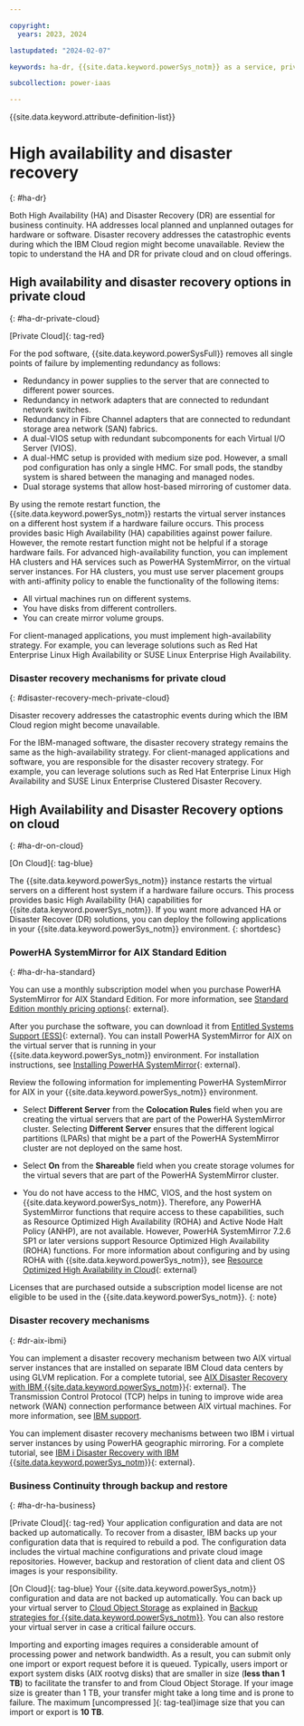 ```yaml
---

copyright:
  years: 2023, 2024

lastupdated: "2024-02-07"

keywords: ha-dr, {{site.data.keyword.powerSys_notm}} as a service, private cloud, before you begin, terminology

subcollection: power-iaas

---
```


{{site.data.keyword.attribute-definition-list}}

# High availability and disaster recovery
{: #ha-dr}

Both High Availability (HA) and Disaster Recovery (DR) are essential for business continuity. HA addresses local planned and unplanned outages for hardware or software. Disaster recovery addresses the catastrophic events during which the IBM Cloud region might become unavailable. Review the topic to understand the HA and DR for private cloud and on cloud offerings.

## High availability and disaster recovery options in private cloud
{: #ha-dr-private-cloud}

[Private Cloud]{: tag-red}

For the pod software, {{site.data.keyword.powerSysFull}} removes all single points of failure by implementing redundancy as follows:

- Redundancy in power supplies to the server that are connected to different power sources.
- Redundancy in network adapters that are connected to redundant network switches.
- Redundancy in Fibre Channel adapters that are connected to redundant storage area network (SAN) fabrics.
- A dual-VIOS setup with redundant subcomponents for each Virtual I/O Server (VIOS).
- A dual-HMC setup is provided with medium size pod. However, a small pod configuration has only a single HMC. For small pods, the standby system is shared between the managing and managed nodes.
- Dual storage systems that allow host-based mirroring of customer data.

By using the remote restart function, the {{site.data.keyword.powerSys_notm}} restarts the virtual server instances on a different host system if a hardware failure occurs. This process provides basic High Availability (HA) capabilities against power failure. However, the remote restart function might not be helpful if a storage hardware fails. For advanced high-availability function, you can implement HA clusters and HA services such as PowerHA SystemMirror, on the virtual server instances. For HA clusters, you must use server placement groups with anti-affinity policy to enable the functionality of the following items:
* All virtual machines run on different systems.
* You have disks from different controllers.
* You can create mirror volume groups.

For client-managed applications, you must implement high-availability strategy. For example, you can leverage solutions such as Red Hat Enterprise Linux High Availability or SUSE Linux Enterprise High Availability.

### Disaster recovery mechanisms for private cloud
{: #disaster-recovery-mech-private-cloud}

Disaster recovery addresses the catastrophic events during which the IBM Cloud region might become unavailable.

For the IBM-managed software, the disaster recovery strategy remains the same as the high-availability strategy. For client-managed applications and software, you are responsible for the disaster recovery strategy. For example, you can leverage solutions such as Red Hat Enterprise Linux High Availability and SUSE Linux Enterprise Clustered Disaster Recovery.


## High Availability and Disaster Recovery options on cloud
{: #ha-dr-on-cloud}

[On Cloud]{: tag-blue}

The {{site.data.keyword.powerSys_notm}} instance restarts the virtual servers on a different host system if a hardware failure occurs. This process provides basic High Availability (HA) capabilities for {{site.data.keyword.powerSys_notm}}. If you want more advanced HA or Disaster Recover (DR) solutions, you can deploy the following applications in your {{site.data.keyword.powerSys_notm}} environment.
{: shortdesc}

### PowerHA SystemMirror for AIX Standard Edition
{: #ha-dr-ha-standard}

You can use a monthly subscription model when you purchase PowerHA SystemMirror for AIX Standard Edition. For more information, see [Standard Edition monthly pricing options](https://www.ibm.com/docs/en/announcements/archive/ENUS219-288){: external}.

After you purchase the software, you can download it from [Entitled Systems Support (ESS)](https://www.ibm.com/servers/eserver/ess/index.wss){: external}. You can install PowerHA SystemMirror for AIX on the virtual server that is running in your {{site.data.keyword.powerSys_notm}} environment. For installation instructions, see [Installing PowerHA SystemMirror](https://www.ibm.com/support/knowledgecenter/SSPHQG_7.2/install/ha_install.html){: external}.

Review the following information for implementing PowerHA SystemMirror for AIX in your {{site.data.keyword.powerSys_notm}} environment.

- Select **Different Server** from the **Colocation Rules** field when you are creating the virtual servers that are part of the PowerHA SystemMirror cluster. Selecting **Different Server** ensures that the different logical partitions (LPARs) that might be a part of the PowerHA SystemMirror cluster are not deployed on the same host.

- Select **On** from the **Shareable** field when you create storage volumes for the virtual severs that are part of the PowerHA SystemMirror cluster.

- You do not have access to the HMC, VIOS, and the host system on {{site.data.keyword.powerSys_notm}}. Therefore, any PowerHA SystemMirror functions that require access to these capabilities, such as Resource Optimized High Availability (ROHA) and Active Node Halt Policy (ANHP), are not available. However, PowerHA SystemMirror 7.2.6 SP1 or later versions support Resource Optimized High Availability (ROHA) functions. For more information about configuring and by using ROHA with {{site.data.keyword.powerSys_notm}}, see [Resource Optimized High Availability in Cloud](https://www.ibm.com/docs/en/powerha-aix/7.2?topic=administering-resources-optimized-high-availability-in-cloud){: external}

Licenses that are purchased outside a subscription model license are not eligible to be used in the {{site.data.keyword.powerSys_notm}}.
{: note}

### Disaster recovery mechanisms
{: #dr-aix-ibmi}

You can implement a disaster recovery mechanism between two AIX virtual server instances that are installed on separate IBM Cloud data centers by using GLVM replication. For a complete tutorial, see [AIX Disaster Recovery with IBM {{site.data.keyword.powerSys_notm}}](https://cloud.ibm.com/media/docs/downloads/power-iaas-tutorials/PowerVS_AIX_DR_Tutorial_v1.pdf){: external}. The Transmission Control Protocol (TCP) helps in tuning to improve wide area network (WAN) connection performance between AIX virtual machines. For more information, see [IBM support](https://www.ibm.com/support/pages/node/6410510).

You can implement disaster recovery mechanisms between two IBM i virtual server instances by using PowerHA geographic mirroring. For a complete tutorial, see [IBM i Disaster Recovery with IBM {{site.data.keyword.powerSys_notm}}](https://cloud.ibm.com/media/docs/downloads/power-iaas-tutorials/PowerVS_IBMi_DR_Tutorial_v1.pdf){: external}.

### Business Continuity through backup and restore
{: #ha-dr-ha-business}

[Private Cloud]{: tag-red} Your application configuration and data are not backed up automatically. To recover from a disaster, IBM backs up your configuration data that is required to rebuild a pod. The configuration data includes the virtual machine configurations and private cloud image repositories. However, backup and restoration of client data and client OS images is your responsibility.

[On Cloud]{: tag-blue} Your {{site.data.keyword.powerSys_notm}} configuration and data are not backed up automatically. You can back up your virtual server to [Cloud Object Storage](/docs/cloud-object-storage?topic=cloud-object-storage-getting-started-cloud-object-storage) as explained in [Backup strategies for {{site.data.keyword.powerSys_notm}}](/docs/power-iaas?topic=power-iaas-backup-strategies). You can also restore your virtual server in case a critical failure occurs.

Importing and exporting images requires a considerable amount of processing power and network bandwidth. As a result, you can submit only one import or export request before it is queued. Typically, users import or export system disks (AIX rootvg disks) that are smaller in size (**less than 1 TB**) to facilitate the transfer to and from Cloud Object Storage. If your image size is greater than 1 TB, your transfer might take a long time and is prone to failure. The maximum [uncompressed ]{: tag-teal}image size that you can import or export is **10 TB**.
